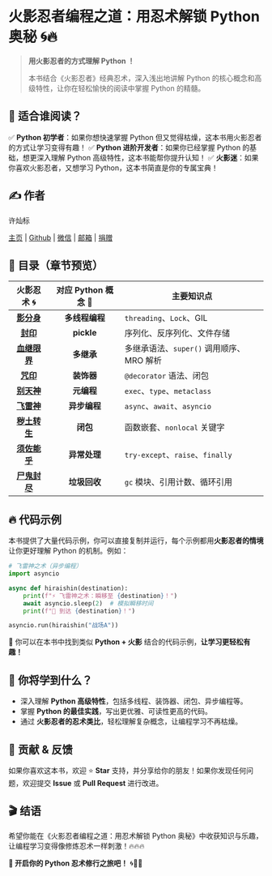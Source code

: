 # 火影忍者编程之道：用忍术解锁 Python 奥秘 🌀🔥

> **用火影忍者的方式理解 Python ！**
>
> 本书结合《火影忍者》经典忍术，深入浅出地讲解 Python 的核心概念和高级特性，让你在轻松愉快的阅读中掌握 Python 的精髓。

## 🚀 适合谁阅读？

✅ **Python 初学者**：如果你想快速掌握 Python 但又觉得枯燥，这本书用火影忍者的方式让学习变得有趣！
✅ **Python 进阶开发者**：如果你已经掌握 Python 的基础，想更深入理解 Python 高级特性，这本书能帮你提升认知！
✅ **火影迷**：如果你喜欢火影忍者，又想学习 Python，这本书简直是你的专属宝典！

## ✍️ 作者

许灿标

[主页](https://lcctoor.com/index.html) \| [Github](https://github.com/lcctoor) \| [微信](https://lcctoor.com/cdn/WeChatQRC.jpg) \| [邮箱](mailto:lcctoor@outlook.com) \| [捐赠](https://lcctoor.com/cdn/DonationQRC-0rmb.jpg)

## 📌 目录（章节预览）

|               火影忍术 🌀               | 对应 Python 概念 🐍 | 主要知识点                                 |
| :-------------------------------------: | :------------------: | ------------------------------------------ |
|   **[影分身](ninjutsu/影分身.md)**   | **多线程编程** | `threading`、`Lock`、GIL               |
|     **[封印](ninjutsu/封印.md)**     |   **pickle**   | 序列化、反序列化、文件存储                 |
| **[血继限界](ninjutsu/血继限界.md)** |   **多继承**   | 多继承语法、`super()` 调用顺序、MRO 解析 |
|     **[咒印](ninjutsu/咒印.md)**     |   **装饰器**   | `@decorator` 语法、闭包                  |
|   **[别天神](ninjutsu/别天神.md)**   |   **元编程**   | `exec`、`type`、`metaclass`          |
|   **[飞雷神](ninjutsu/飞雷神.md)**   |  **异步编程**  | `async`、`await`、`asyncio`          |
| **[秽土转生](ninjutsu/秽土转生.md)** |    **闭包**    | 函数嵌套、`nonlocal` 关键字              |
| **[须佐能乎](ninjutsu/须佐能乎.md)** |  **异常处理**  | `try-except`、`raise`、`finally`     |
| **[尸鬼封尽](ninjutsu/尸鬼封尽.md)** |  **垃圾回收**  | `gc` 模块、引用计数、循环引用            |

## 🔥 代码示例

本书提供了大量代码示例，你可以直接复制并运行，每个示例都用**火影忍者的情境**让你更好理解 Python 的机制。例如：

```python
# 飞雷神之术（异步编程）
import asyncio

async def hiraishin(destination):
    print(f"⚡ 飞雷神之术：瞬移至 {destination}！")
    await asyncio.sleep(2)  # 模拟瞬移时间
    print(f"🏁 到达 {destination}！")

asyncio.run(hiraishin("战场A"))
```

🔹 你可以在本书中找到类似 **Python + 火影** 结合的代码示例，**让学习更轻松有趣！**

## 🎯 你将学到什么？

- 深入理解 **Python 高级特性**，包括多线程、装饰器、闭包、异步编程等。
- 掌握 **Python 的最佳实践**，写出更优雅、可读性更高的代码。
- 通过 **火影忍者的忍术类比**，轻松理解复杂概念，让编程学习不再枯燥。

## 🌟 贡献 & 反馈

如果你喜欢这本书，欢迎 ⭐️ **Star** 支持，并分享给你的朋友！如果你发现任何问题，欢迎提交 **Issue** 或 **Pull Request** 进行改进。

## 🎬 结语

希望你能在《火影忍者编程之道：用忍术解锁 Python 奥秘》中收获知识与乐趣，让编程学习变得像修炼忍术一样刺激！🔥🔥🔥

**📖 开启你的 Python 忍术修行之旅吧！** 🌀🐍🎯
